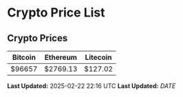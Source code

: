 # Crypto Price List

## Crypto Prices
| Bitcoin | Ethereum | Litecoin |
| ------- | -------- | -------- |
| $96657 | $2769.13 | $127.02 |
**Last Updated:** 2025-02-22 22:16 UTC
**Last Updated:** $DATE$
